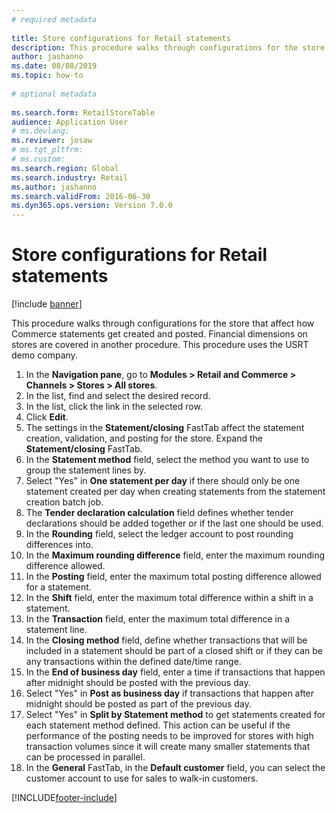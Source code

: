 ```yaml
--- 
# required metadata 
 
title: Store configurations for Retail statements
description: This procedure walks through configurations for the store that affect how Commerce statements get created and posted. 
author: jashanno
ms.date: 08/08/2019
ms.topic: how-to 
 
# optional metadata 
 
ms.search.form: RetailStoreTable   
audience: Application User 
# ms.devlang:  
ms.reviewer: josaw
# ms.tgt_pltfrm:  
# ms.custom:  
ms.search.region: Global
ms.search.industry: Retail
ms.author: jashanno
ms.search.validFrom: 2016-06-30 
ms.dyn365.ops.version: Version 7.0.0 
---
```

# Store configurations for Retail statements

[!include [banner](../includes/banner.md)]

This procedure walks through configurations for the store that affect how Commerce statements get created and posted. Financial dimensions on stores are covered in another procedure. This procedure uses the USRT demo company.

1. In the **Navigation pane**, go to **Modules > Retail and Commerce > Channels > Stores > All stores**.
2. In the list, find and select the desired record.
3. In the list, click the link in the selected row.
4. Click **Edit**.
5. The settings in the **Statement/closing** FastTab affect the statement creation, validation, and posting for the store. Expand the **Statement/closing** FastTab.  
6. In the **Statement method** field, select the method you want to use to group the statement lines by.  
7. Select "Yes" in **One statement per day** if there should only be one statement created per day when creating statements from the statement creation batch job.  
8. The **Tender declaration calculation** field defines whether tender declarations should be added together or if the last one should be used.  
9. In the **Rounding** field, select the ledger account to post rounding differences into.  
10. In the **Maximum rounding difference** field, enter the maximum rounding difference allowed.
11. In the **Posting** field, enter the maximum total posting difference allowed for a statement.
12. In the **Shift** field, enter the maximum total difference within a shift in a statement.  
13. In the **Transaction** field, enter the maximum total difference in a statement line.  
14. In the **Closing method** field, define whether transactions that will be included in a statement should be part of a closed shift or if they can be any transactions within the defined date/time range.  
15. In the **End of business day** field, enter a time if transactions that happen after midnight should be posted with the previous day.  
16. Select "Yes" in **Post as business day** if transactions that happen after midnight should be posted as part of the previous day.  
17. Select "Yes" in **Split by Statement method** to get statements created for each statement method defined. This action can be useful if the performance of the posting needs to be improved for stores with high transaction volumes since it will create many smaller statements that can be processed in parallel.  
18. In the **General** FastTab, in the **Default customer** field, you can select the customer account to use for sales to walk-in customers.  



[!INCLUDE[footer-include](../../includes/footer-banner.md)]